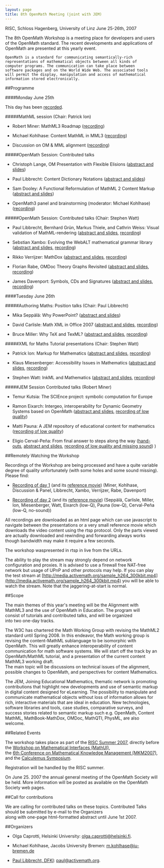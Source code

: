 ```yaml
---
layout: page
title: 8th OpenMath Meeting (joint with JEM)
---
```


RISC, Schloss Hagenberg, University of Linz
June 25-26th, 2007






The 8th OpenMath Workshop is a meeting place for developers and
    users of the OpenMath standard. The recent developments and
    applications of OpenMath are presented at this yearly event.

    OpenMath is a standard for communicating semantically-rich
    representations of mathematical objects between all kinds of
    computer programs. The communication can take place between
    software packages and on the World Wide Web. The associated tools
    will permit the display, manipulation and access of mathematical
    information stored electronically.



##Programme

####Monday June 25th

This day has been [recorded](#broadcast).

#####MathML session (Chair: Patrick Ion)

* Robert Miner: MathML3 Roadmap
  ([recording](movies/day-1.html#Robert))
  

<!--
  [abstract and slides](), 
  [recording](), 
  [download recording]()
  -->
* Michael Kohlhase: Content MathML in MML3
  ([recording](movies/day-1.html#Michael))


* Discussion on OM &amp; MML alignment
  ([recording](movies/day-1.html#alignment))
 



#####OpenMath Session: Contributed talks

* Christoph Lange, OM Presentation with Flexible Elisions 
    ([abstract and slides](http://jem-thematic.net/en/node/164/))
  

* Paul Libbrecht: Content Dictionary Notations
    ([abstract and slides](http://jem-thematic.net/en/node/167/))
  

* Sam Dooley: A Functional Reformulation of MathML 2 Content Markup
    ([abstract and slides](http://jem-thematic.net/en/node/245/))
  

    

* OpenMath3 panel and brainstorming (moderator: Michael Kohlhase)
  ([recording](movies/day-1.html#panel))



#####OpenMath Session: Contributed talks (Chair: Stephen Watt)

* Paul Libbrecht, Bernhard Grün, Markus Thiele, and Cathrin Weiss: Visual validation of MathML-rendering
       ([abstract and slides](http://jem-thematic.net/en/node/328/), 
       [recording](movies/day-1.html#Paul))
  

* Sebstian Xambo: Evolving the WebALT mathematical grammar library
       ([abstract and slides](http://jem-thematic.net/en/node/324/), 
       [recording](movies/day-1.html#Sebastian))
  

* Rikko Verrijzer: MathDox
       ([abstract and slides](http://jem-thematic.net/en/node/197/), 
       [recording](movies/day-1.html#Rikko))
  

* Florian Rabe, OMDoc Theory Graphs Revisited
       ([abstract and slides](http://jem-thematic.net/en/node/247/), 
       [recording](movies/day-1.html#Florian))
  

* James Davenport: Symbols, CDs and Signatures
       ([abstract and slides](http://jem-thematic.net/en/node/182/), 
       [recording](movies/day-1.html#James))
  



####Tuesday June 26th

#####Authoring Maths: Position talks (Chair: Paul Libbrecht)

* Mika Seppälä: Why PowerPoint?
       ([abstract and slides](http://jem-thematic.net/en/node/192/))
 

* David Carlisle: Math XML in Office 2007
       ([abstract and slides](http://jem-thematic.net/en/node/172/), 
       [recording](movies/day-1.html#David))
  

* Bruce Miller: Why TeX and TexML?
       ([abstract and slides](http://jem-thematic.net/en/node/192/), 
       [recording](movies/day-1.html#Bruce))
  



#####XML for Maths	Tutorial presentations (Chair: Stephen Watt)

* Patrick Ion: Markup for Mathematics
       ([abstract and slides](http://jem-thematic.net/en/node/179/), 
       [recording](movies/day-1.html#Patrick))
 

* Klaus Miesenberger: Accessibility Issues in Mathematics
       ([abstract and slides](http://jem-thematic.net/en/node/224/), 
       [recording](movies/day-1.html#Klaus))
  

* Stephen Watt: InkML and Mathematics
        ([abstract and slides](http://jem-thematic.net/en/node/181/), 
       [recording](movies/day-1.html#Stephen))




#####JEM Session	Contributed talks (Robert Miner)

* Temur Kutsia: The SCIEnce project: symbolic computation for Europe

* Ramon Eixarch: Intergeo, interoperability for Dynamic Geometry Systems based on OpenMath
       ([abstract and slides](http://jem-thematic.net/en/node/173/), 
       [recording of low quality](movies/day-1.html#Ramon))
 

* Matti Pauna: A JEM repository of educational content for mathematics
       ([recording of low quality](movies/day-1.html#Matti))
  

* Eligio Cerval-Peña: From final answer to steps along the way
   ([hand-outs](ECP-handouts.pdf), 
   [abstract and slides](http://jem-thematic.net/en/node/215/), 
       [recording of low quality and missing sound](movies/day-1.html#Eligio))
)



<a name="broadcast"/>
##Remotely Watching the Workshop


Recordings of the Workshop are being processed and have a quite variable
degree of quality unfortunately (with some holes and some sound missing).
Please find:


* [Recording of day 1](movies/day-1.html) 
  (and its [reference movie](openmath-ws07-day-1.mov))
  (Miner, Kohlhase, Discussion &amp; Panel, Libbrecht,
  Xambo, Verrijzer, Rabe, Davenport)

* [Recording of day 2](movies/day-1.html#Paul) 
    (and its [reference movie](openmath-ws07-day-2.mov))
    (Seppälä, Carlisle, Miller, Ion, Miesenberger, Watt, Eixarch (low-Q), 
    Pauna (low-Q), Cerval-Peña (low-Q, no-sound))
  



All recordings are downloaded as an html page which can use javascript to navigate
 between the presentations or a very small reference movie which downloads
 the video content using the rtsp protocol. Only the parts viewed are actually
 downloaded and rewinding and forwarding always works though bandwidth
 may make it require a few seconds.




The workshop waspresented in rtsp in live from the URLs.



The ability to play the stream may strongly depend on network configuration and proxies.
It is advised to use a firewall free NAT-free network but usage of UPnP and other protocols
may help. If you can play the test stream at 
 [http://media.activemath.org/sample_h264_300kbit.mp4](http://media.activemath.org/sample_h264_300kbit.mp4) 
 you will be able to watch the stream. Note that the jaggering-at-start is normal.


<!-- authors will be requested to run the desktop-presenter if possible as long as network
  on their machine http://www.varasoftware.com/products/wirecast/download.html
  or tightVNC -->




##Scope


The main themes of this year's meeting will be the Alignment with     
    MathML3 and the use of OpenMath in Education. The program will     
    consist of tutorials and contributed talks, and will be organized     
    into two one-day tracks.



The W3C has chartered the Math Working Group with revising the MathML2     
standard until Spring 2008. In this endeavor, the Math working group
    is revising the content-MathML sublanguage to be isomorphic with     
    OpenMath. This will greatly enhance interoperability of content    
    communication for math software systems. We will start off the track by
    an OpenMath/MathML tutorial, and a presentation of the current content     
    MathML3 working draft.         
    The main topic will be discussions on technical issues of the alignment,     
    possible changes to OpenMath, and perspectives for content Mathematics.
    


    

The JEM, Joining Educational Mathematics, thematic network is promoting
  contributions that highlight new developments and  use of semantic markup
  in digital content designed for eLearning. The possibility to
  manipulate and communicate mathematical objects without loss of
  information allows for rich, interactive materials that are ideal in
  education. New technologies, software
  libraries and tools, case studies, comparative  surveys, and success stories
  related to semantic markup such e.g. OpenMath, Content MathML, MathBook-MathDox,
  OMDoc, MathQTI, PhysML,  are also welcome.


##Related Events


The workshop takes place as part of the 
[RISC Summer 2007](http://www.risc.uni-linz.ac.at/about/conferences/summer2007/), 
  directly
    before the [Workshop on Mathematical Interfaces (MathUI)](http://www.activemath.org/~paul/MathUI07/),  
    the [6th Conference on Mathematical Knowledge Management (MKM2007)](http://www.cs.bham.ac.uk/~mmk/events/MKM07/), 
    and the [Calculemus Symposium](http://www.risc.uni-linz.ac.at/about/conferences/Calculemus2007/).
    

    
Registration will be handled by the RISC summer.

    
    
On June 25. 2007 the annual general meeting of the
    OpenMath Society will be held. More information will be posted as
    available on the OpenMath Society web pages.



##Call for contributions    

We are calling for contributed talks on these topics.
   Contributed Talks should be submitted by e-mail to the Organizers     
    along with one-page html-formatted abstract until June 1st 2007.


##Organizers

* Olga Caprotti, Helsinki University: 
    [olga.caprotti@helsinki.fi](mailto:olga.caprotti@helsinki.fi).
             
* Michael Kohlhase, Jacobs University Bremen:
    [m.kohlhase@iu-bremen.de](,mailto:m.kohlhase@iu-bremen.de)

* [Paul Libbrecht, DFKI](http://www.activemath.org/~paul/):
    [paul@activemath.org](paul@activemath.org).







